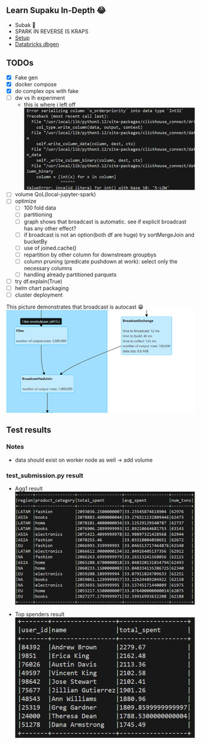 ## Learn Supaku In-Depth 😂
- Subak 🍉
- SPARK IN REVERSE IS KRAPS
- [Setup](https://medium.com/@dkalouris/setting-up-spark-using-docker-59db2d073487)
- [Databricks dbgen](https://github.com/databricks/tpch-dbgen)
## TODOs
- [x] Fake gen
- [x] docker compose
- [x] do complex ops with fake
- [ ] dw vs lh experiment
    - this is where i left off
![alt text](image-3.png)
- [ ] volume QoL(local-jupyter-spark)
- [ ] optimize
    - [ ] 100 fold data
    - [ ] partitioning
    - [ ] graph shows that broadcast is automatic. see if explicit broadcast has any other effect?
    - [ ] if broadcast is not an option(both df are huge) try sortMergeJoin and bucketBy
    - [ ] use of joined.cache()
    - [ ] repartition by other column for downstream groupbys
    - [ ] column pruning (predicate pushdown at work): select only the necessary columns
    - [ ] handling already partitioned parquets
- [ ] try df.explain(True)
- [ ] helm chart packaging
- [ ] cluster deployment

This picture demonstrates that broadcast is autocast 😁
![alt text](image-2.png)

## Test results
### Notes
- data should exist on worker node as well -> add volume
### test_submission.py result
- Agg1 result
![Aggregation one](image.png)

- Top spenders result
![alt text](image-1.png)